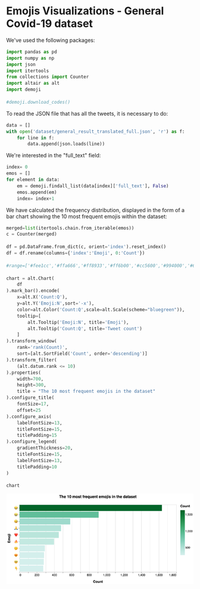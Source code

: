 # Emojis Visualizations - General Covid-19 dataset

We've used the following packages:


```python
import pandas as pd
import numpy as np
import json
import itertools  
from collections import Counter
import altair as alt
import demoji

#demoji.download_codes()
```

To read the JSON file that has all the tweets, it is necessary to do:


```python
data = []
with open('dataset/general_result_translated_full.json', 'r') as f:
    for line in f:
        data.append(json.loads(line))
```

We're interested in the "full_text" field:


```python
index= 0
emos = []
for element in data:
    em = demoji.findall_list(data[index]['full_text'], False)
    emos.append(em)
    index= index+1
```

We have calculated the frequency distribution, displayed in the form of a bar chart showing the 10 most frequent emojis within the dataset:


```python
merged=list(itertools.chain.from_iterable(emos))
c = Counter(merged)

df = pd.DataFrame.from_dict(c, orient='index').reset_index()
df = df.rename(columns={'index':'Emoji', 0:'Count'})

#range=['#fee1cc','#ffa666','#ff8933','#ff6b00','#cc5600','#994000','#662b00']

chart = alt.Chart(
    df
).mark_bar().encode(
    x=alt.X('Count:Q'),
    y=alt.Y('Emoji:N',sort='-x'),
    color=alt.Color('Count:Q',scale=alt.Scale(scheme="bluegreen")),
    tooltip=[
        alt.Tooltip('Emoji:N', title='Emoji'),
        alt.Tooltip('Count:Q', title='Tweet count')
    ]
).transform_window(
    rank='rank(Count)',
    sort=[alt.SortField('Count', order='descending')]
).transform_filter(
    (alt.datum.rank <= 10)
).properties(
    width=700,
    height=300, 
    title = "The 10 most frequent emojis in the dataset"
).configure_title(
    fontSize=17,
    offset=25
).configure_axis(
    labelFontSize=13,
    titleFontSize=15,
    titlePadding=15
).configure_legend(
    gradientThickness=20,
    titleFontSize=15,
    labelFontSize=13,
    titlePadding=10
)

chart
```

![emoji_general.png](./img/emoji_general.png)
